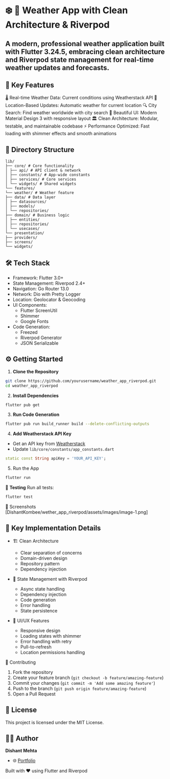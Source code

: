 # ❄️  📱 Weather App with Clean Architecture & Riverpod

A modern, professional weather application built with Flutter 3.24.5, embracing clean architecture and Riverpod state management for real-time weather updates and forecasts.
---
## 🎯 Key Features
🌡️ Real-time Weather Data: Current conditions using Weatherstack API
📍 Location-Based Updates: Automatic weather for current location
🔍 City Search: Find weather worldwide with city search
🎨 Beautiful UI: Modern Material Design 3 with responsive layout
🏛️ Clean Architecture: Modular, testable, and maintainable codebase
⚡ Performance Optimized: Fast loading with shimmer effects and smooth animations

## 📂 Directory Structure
```plaintext
lib/
├── core/ # Core functionality
│ ├── api/ # API client & network
│ ├── constants/ # App-wide constants
│ ├── services/ # Core services
│ └── widgets/ # Shared widgets
└── features/
└── weather/ # Weather feature
├── data/ # Data layer
│ ├── datasources/
│ ├── models/
│ └── repositories/
├── domain/ # Business logic
│ ├── entities/
│ ├── repositories/
│ └── usecases/
└── presentation/
├── providers/
├── screens/
└── widgets/
```
## 🛠️ **Tech Stack**

- Framework: Flutter 3.0+
- State Management: Riverpod 2.4+
- Navigation: Go Router 13.0
- Network: Dio with Pretty Logger
- Location: Geolocator & Geocoding
- UI Components:
  - Flutter ScreenUtil
  - Shimmer
  - Google Fonts
- Code Generation:
  - Freezed
  - Riverpod Generator
  - JSON Serializable

## ⚙️ **Getting Started**

1.  **Clone the Repository**

```bash
git clone https://github.com/yourusername/weather_app_riverpod.git
cd weather_app_riverpod
```

2. **Install Dependencies**

```bash
flutter pub get
```

3. **Run Code Generation**

```bash
flutter pub run build_runner build --delete-conflicting-outputs
```

4. **Add Weatherstack API Key**

- Get an API key from [Weatherstack](https://weatherstack.com/)
- Update `lib/core/constants/app_constants.dart`

```dart
static const String apiKey = 'YOUR_API_KEY';
```

5. Run the App

```bash
flutter run
```

🧪 **Testing**
Run all tests:

```bash
flutter test
```

📸 Screenshots
[DishantKombee/wether_app_riverpod/assets/images/image-1.png]

## 🔑 Key Implementation Details

- 🏗️ Clean Architecture

  - Clear separation of concerns
  - Domain-driven design
  - Repository pattern
  - Dependency injection

- 🔄 State Management with Riverpod

  - Async state handling
  - Dependency injection
  - Code generation
  - Error handling
  - State persistence

- 📱 UI/UX Features
  - Responsive design
  - Loading states with shimmer
  - Error handling with retry
  - Pull-to-refresh
  - Location permissions handling

🤝 Contributing

1. Fork the repository
2. Create your feature branch (`git checkout -b feature/amazing-feature`)
3. Commit your changes (`git commit -m 'Add some amazing feature'`)
4. Push to the branch (`git push origin feature/amazing-feature`)
5. Open a Pull Request

## 📜 License
This project is licensed under the MIT License.

## 👨‍💻 **Author**

**Dishant Mehta**

- 🌐 [Portfolio](https://github.com/DishantKombee)


Built with ❤️ using Flutter and Riverpod
